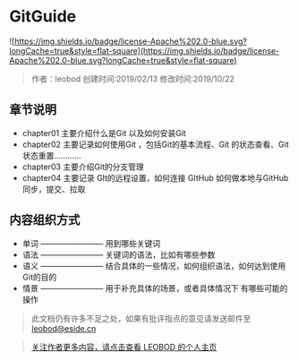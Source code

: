 # GitGuide

![https://img.shields.io/badge/license-Apache%202.0-blue.svg?longCache=true&style=flat-square](https://img.shields.io/badge/license-Apache%202.0-blue.svg?longCache=true&style=flat-square)


> 作者：leobod	创建时间:2019/02/13 修改时间:2019/10/22

## 章节说明
+ chapter01 主要介绍什么是Git 以及如何安装Git
+ chapter02 主要记录如何使用Git ，包括Git的基本流程、Git 的状态查看、Git状态重置…………
+ chapter03 主要介绍Git的分支管理
+ chapter04 主要记录 GIt的远程设置，如何连接 GItHub 如何做本地与GitHub同步，提交、拉取

## 内容组织方式 

+ 单词 	———————— 用到哪些关键词
+ 语法 	———————— 关键词的语法，比如有哪些参数
+ 语义	————————  结合具体的一些情况，如何组织语法，如何达到使用Git的目的
+ 情景	———————— 用于补充具体的场景，或者具体情况下 有哪些可能的操作



> 此文档仍有许多不足之处，如果有批评指点的意见请发送邮件至[leobod@eside.cn](mailto://leobod@eside.cn)

> [关注作者更多内容，请点击查看 LEOBOD 的个人主页](http://www.leobod.cn)

